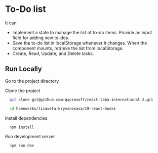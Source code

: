 # To-Do list

It can

- Implement a state to manage the list of to-do items. Provide an input field for adding new to-dos.
- Save the to-do list in localStorage whenever it changes. When the component mounts, retrieve the list from localStorage.
- Create, Read, Update, and Delete tasks.

## Run Locally

Go to the project directory

Clone the project

```bash
  git clone git@github.com:qaprosoft/react-laba-international-2.git
```

```bash
  cd homeworks/lizaveta-kryvanosava/19-react-hooks
```

Install dependencies

```bash
  npm install
```

Run development server

```bash
  npm run dev
```
